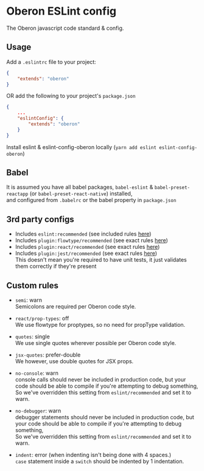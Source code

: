 # Oberon ESLint config

The Oberon javascript code standard & config.


## Usage
Add a `.eslintrc` file to your project:  


```json
{
    "extends": "oberon"
}
```

OR add the following to your project's `package.json`

```json
{
    ...
    "eslintConfig": {
        "extends": "oberon"
    }
}
```

Install eslint & eslint-config-oberon locally (`yarn add eslint eslint-config-oberon`)
  
## Babel
It is assumed you have all babel packages, `babel-eslint` & `babel-preset-reactapp` (or `babel-preset-react-native`) installed,  
and configured from `.babelrc` or the babel property in `package.json`  

## 3rd party configs

- Includes `eslint:recommended` (see included rules [here](http://eslint.org/docs/rules/))
- Includes `plugin:flowtype/recommended` (see exact rules [here](https://github.com/gajus/eslint-plugin-flowtype/blob/master/src/configs/recommended.json))
- Includes `plugin:react/recommended` (see exact rules [here](https://github.com/yannickcr/eslint-plugin-react/blob/master/index.js#L113))
- Includes `plugin:jest/recommended` (see exact rules [here](https://www.npmjs.com/package/eslint-plugin-jest#recommended))  
This doesn't mean you're required to have unit tests, it just validates them correctly if they're present

## Custom rules

- `semi`: warn  
Semicolons are required per Oberon code style.

- `react/prop-types`: off  
We use flowtype for proptypes, so no need for propType validation.

- `quotes`: single  
We use single quotes wherever possible per Oberon code style.

- `jsx-quotes`: prefer-double    
We however, use double quotes for JSX props.

- `no-console`: warn  
console calls should never be included in production code, but your code should be able to compile if you're attempting to debug something,  
So we've overridden this setting from `eslint/recommended` and set it to warn.

- `no-debugger`: warn  
debugger statements should never be included in production code, but your code should be able to compile if you're attempting to debug something,  
So we've overridden this setting from `eslint/recommended` and set it to warn.

- `indent`: error (when indenting isn't being done with 4 spaces.)  
`case` statement inside a `switch` should be indented by 1 indentation.